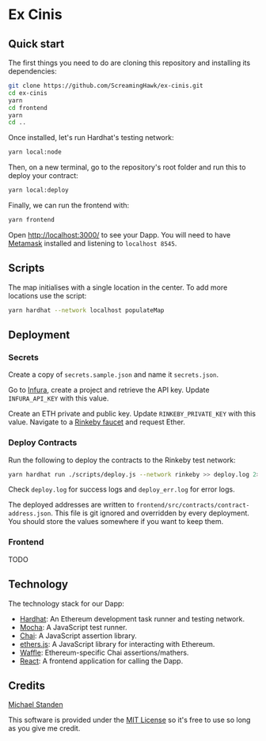 # Ex Cinis

## Quick start

The first things you need to do are cloning this repository and installing its
dependencies:

```sh
git clone https://github.com/ScreamingHawk/ex-cinis.git
cd ex-cinis
yarn
cd frontend
yarn
cd ..
```

Once installed, let's run Hardhat's testing network:

```sh
yarn local:node
```

Then, on a new terminal, go to the repository's root folder and run this to deploy your contract:

```sh
yarn local:deploy
```

Finally, we can run the frontend with:

```sh
yarn frontend
```

Open [http://localhost:3000/](http://localhost:3000/) to see your Dapp. You will need to have [Metamask](https://metamask.io) installed and listening to `localhost 8545`.

## Scripts

The map initialises with a single location in the center. To add more locations use the script:

```sh
yarn hardhat --network localhost populateMap
```

## Deployment

### Secrets

Create a copy of `secrets.sample.json` and name it `secrets.json`.

Go to [Infura](https://infura.io/), create a project and retrieve the API key. Update `INFURA_API_KEY` with this value.

Create an ETH private and public key. Update `RINKEBY_PRIVATE_KEY` with this value.
Navigate to a [Rinkeby faucet](https://faucet.rinkeby.io/) and request Ether.

### Deploy Contracts

Run the following to deploy the contracts to the Rinkeby test network:

```sh
yarn hardhat run ./scripts/deploy.js --network rinkeby >> deploy.log 2>> deploy_err.log
```

Check `deploy.log` for success logs and `deploy_err.log` for error logs.

The deployed addresses are written to `frontend/src/contracts/contract-address.json`.
This file is git ignored and overridden by every deployment. You should store the values somewhere if you want to keep them.

### Frontend

TODO

## Technology

The technology stack for our Dapp:

- [Hardhat](https://hardhat.org/): An Ethereum development task runner and testing network.
- [Mocha](https://mochajs.org/): A JavaScript test runner.
- [Chai](https://www.chaijs.com/): A JavaScript assertion library.
- [ethers.js](https://docs.ethers.io/ethers.js/html/): A JavaScript library for interacting with Ethereum.
- [Waffle](https://github.com/EthWorks/Waffle/): Ethereum-specific Chai assertions/mathers.
- [React](https://reactjs.org/): A frontend application for calling the Dapp.

## Credits

[Michael Standen](https://michael.standen.link)

This software is provided under the [MIT License](https://tldrlegal.com/license/mit-license) so it's free to use so long as you give me credit.

